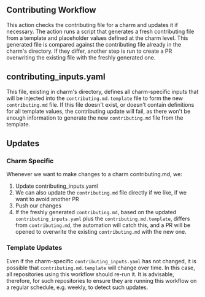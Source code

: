 ## Contributing Workflow

This action checks the contributing file for a charm and updates it if necessary. The action runs a script that generates a fresh contributing file from a template and placeholder values defined at the charm level. This generated file is compared against the contributing file already in the charm's directory. If they differ, another step is run to create a PR overwriting the existing file with the freshly generated one.

## contributing_inputs.yaml

This file, existing in charm's directory, defines all charm-specific inputs that will be injected into the `contributing.md.template` file to form the new `contributing.md` file. If this file doesn't exist, or doesn't contain definitions for all template values, the contributing update will fail, as there won't be enough information to generate the new `contributing.md` file from the template.

## Updates

### Charm Specific

Whenever we want to make changes to a charm contributing.md, we:

1. Update contributing_inputs.yaml
1. We can also update the `contributing.md` file directly if we like, if we want to avoid another PR
1. Push our changes
1. If the freshly generated `contributing.md`, based on the updated `contributing_inputs.yaml` plus the `contributing.md.template`, differs from `contributing.md`, the automation will catch this, and a PR will be opened to overwrite the existing `contributing.md` with the new one.

### Template Updates

Even if the charm-specific `contributing_inputs.yaml` has not changed, it is possible that `contributing.md.template` will change over time. In this case, all repositories using this workflow should re-run it. It is advisable, therefore, for such repositories to ensure they are running this workflow on a regular schedule, e.g. weekly, to detect such updates.
